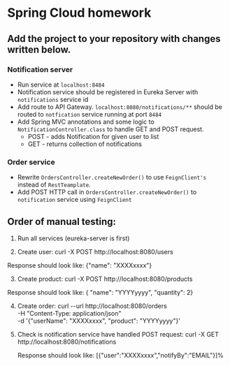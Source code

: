 # Spring Cloud homework

## Add the project to your repository with changes written below.

### Notification server
* Run service at `localhost:8484`
* Notification service should be registered in Eureka Server with `notifications` service id
* Add route to API Gateway. `localhost:8080/notifications/**` should be routed to `notfication` service running at port `8484` 
* Add Spring MVC annotations and some logic to `NotificationController.class` to handle GET and POST request.
    * POST - adds Notification for given user to list  
    * GET - returns collection of notifications  

### Order service
* Rewrite `OrdersController.createNewOrder()` to use `FeignClient's` instead of `RestTeamplate`.
* Add POST HTTP call in `OrdersController.createNewOrder()` to `notification` service using `FeignClient`

## Order of manual testing:
1. Run all services (eureka-server is first)

2. Create user: curl -X POST http://localhost:8080/users

Response should look like: {"name": "XXXXxxxx"}

3. Create product: curl -X POST http://localhost:8080/products

Response should look like: { "name": "YYYYyyyy", "quantity": 2}

4. Create order: 
     curl --url http://localhost:8080/orders \
          -H "Content-Type: application/json" \
          -d '{"userName": "XXXXxxxx", "product": "YYYYyyyy"}'
          
5. Check is notification service have handled POST request:
     curl -X GET http://localhost:8080/notifications
     
     Response should look like: [{"user":"XXXXxxxx","notifyBy":"EMAIL"}]%  

